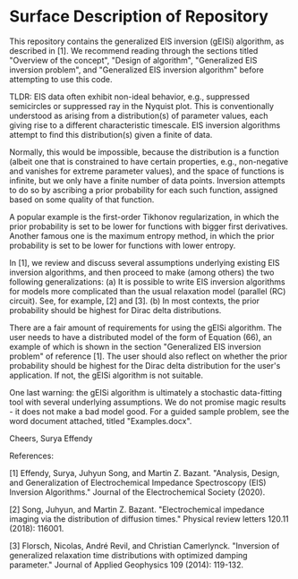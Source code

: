 # Surface Description of Repository

This repository contains the generalized EIS inversion (gEISi) algorithm, as described in [1]. We recommend reading through the sections titled "Overview of the concept", "Design of algorithm", "Generalized EIS inversion problem", and "Generalized EIS inversion algorithm" before attempting to use this code.

TLDR: EIS data often exhibit non-ideal behavior, e.g., suppressed semicircles or suppressed ray in the Nyquist plot. This is conventionally understood as arising from a distribution(s) of parameter values, each giving rise to a different characteristic timescale. EIS inversion algorithms attempt to find this distribution(s) given a finite of data.

Normally, this would be impossible, because the distribution is a function (albeit one that is constrained to have certain properties, e.g., non-negative and vanishes for extreme parameter values), and the space of functions is infinite, but we only have a finite number of data points. Inversion attempts to do so by ascribing a prior probability for each such function, assigned based on some quality of that function. 

A popular example is the first-order Tikhonov regularization, in which the prior probability is set to be lower for functions with bigger first derivatives. Another famous one is the maximum entropy method, in which the prior probability is set to be lower for functions with lower entropy.

In [1], we review and discuss several assumptions underlying existing EIS inversion algorithms, and then proceed to make (among others) the two following generalizations:
(a) It is possible to write EIS inversion algorithms for models more complicated than the usual relaxation model (parallel (RC) circuit). See, for example, [2] and [3].
(b) In most contexts, the prior probability should be highest for Dirac delta distributions.

There are a fair amount of requirements for using the gEISi algorithm. The user needs to have a distributed model of the form of Equation (66), an example of which is shown in the section "Generalized EIS inversion problem" of reference [1]. The user should also reflect on whether the prior probability should be highest for the Dirac delta distribution for the user's application. If not, the gEISi algorithm is not suitable.

One last warning: the gEISi algorithm is ultimately a stochastic data-fitting tool with several underlying assumptions. We do not promise magic results - it does not make a bad model good. For a guided sample problem, see the word document attached, titled "Examples.docx".

Cheers,
Surya Effendy

References:

[1] Effendy, Surya, Juhyun Song, and Martin Z. Bazant. "Analysis, Design, and Generalization of Electrochemical Impedance Spectroscopy (EIS) Inversion Algorithms." Journal of the Electrochemical Society (2020).

[2] Song, Juhyun, and Martin Z. Bazant. "Electrochemical impedance imaging via the distribution of diffusion times." Physical review letters 120.11 (2018): 116001.

[3] Florsch, Nicolas, André Revil, and Christian Camerlynck. "Inversion of generalized relaxation time distributions with optimized damping parameter." Journal of Applied Geophysics 109 (2014): 119-132.
